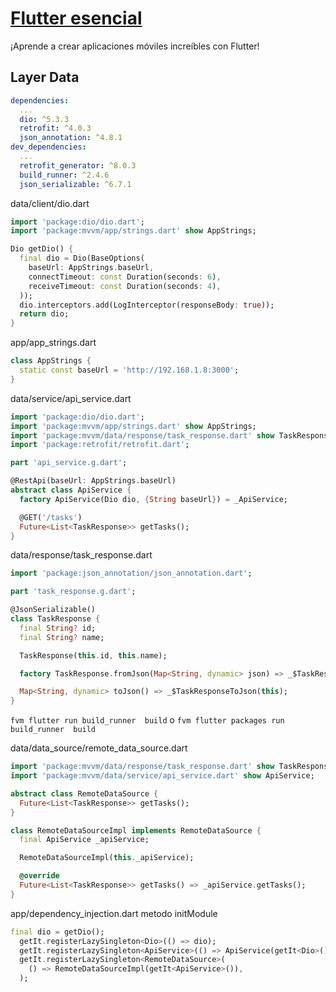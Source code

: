 # [Flutter esencial](../readme.md)

¡Aprende a crear aplicaciones móviles increíbles con Flutter!

## Layer Data

```yaml
dependencies:
  ...
  dio: ^5.3.3
  retrofit: ^4.0.3
  json_annotation: ^4.8.1
dev_dependencies:
  ...
  retrofit_generator: ^8.0.3
  build_runner: ^2.4.6
  json_serializable: ^6.7.1
```

data/client/dio.dart
```dart
import 'package:dio/dio.dart';
import 'package:mvvm/app/strings.dart' show AppStrings;

Dio getDio() {
  final dio = Dio(BaseOptions(
    baseUrl: AppStrings.baseUrl,
    connectTimeout: const Duration(seconds: 6),
    receiveTimeout: const Duration(seconds: 4),
  ));
  dio.interceptors.add(LogInterceptor(responseBody: true));
  return dio;
}
```

app/app_strings.dart
```dart
class AppStrings {
  static const baseUrl = 'http://192.168.1.8:3000';
}
```

data/service/api_service.dart
```dart
import 'package:dio/dio.dart';
import 'package:mvvm/app/strings.dart' show AppStrings;
import 'package:mvvm/data/response/task_response.dart' show TaskResponse;
import 'package:retrofit/retrofit.dart';

part 'api_service.g.dart';

@RestApi(baseUrl: AppStrings.baseUrl)
abstract class ApiService {
  factory ApiService(Dio dio, {String baseUrl}) = _ApiService;

  @GET('/tasks')
  Future<List<TaskResponse>> getTasks();
}
```

data/response/task_response.dart
```dart
import 'package:json_annotation/json_annotation.dart';

part 'task_response.g.dart';

@JsonSerializable()
class TaskResponse {
  final String? id;
  final String? name;

  TaskResponse(this.id, this.name);

  factory TaskResponse.fromJson(Map<String, dynamic> json) => _$TaskResponseFromJson(json);

  Map<String, dynamic> toJson() => _$TaskResponseToJson(this);
}
```

`fvm flutter run build_runner  build`
o
`fvm flutter packages run build_runner  build`

data/data_source/remote_data_source.dart
```dart
import 'package:mvvm/data/response/task_response.dart' show TaskResponse;
import 'package:mvvm/data/service/api_service.dart' show ApiService;

abstract class RemoteDataSource {
  Future<List<TaskResponse>> getTasks();
}

class RemoteDataSourceImpl implements RemoteDataSource {
  final ApiService _apiService;

  RemoteDataSourceImpl(this._apiService);

  @override
  Future<List<TaskResponse>> getTasks() => _apiService.getTasks();
}
```


app/dependency_injection.dart metodo initModule
```dart
final dio = getDio();
  getIt.registerLazySingleton<Dio>(() => dio);
  getIt.registerLazySingleton<ApiService>(() => ApiService(getIt<Dio>()));
  getIt.registerLazySingleton<RemoteDataSource>(
    () => RemoteDataSourceImpl(getIt<ApiService>()),
  );
```